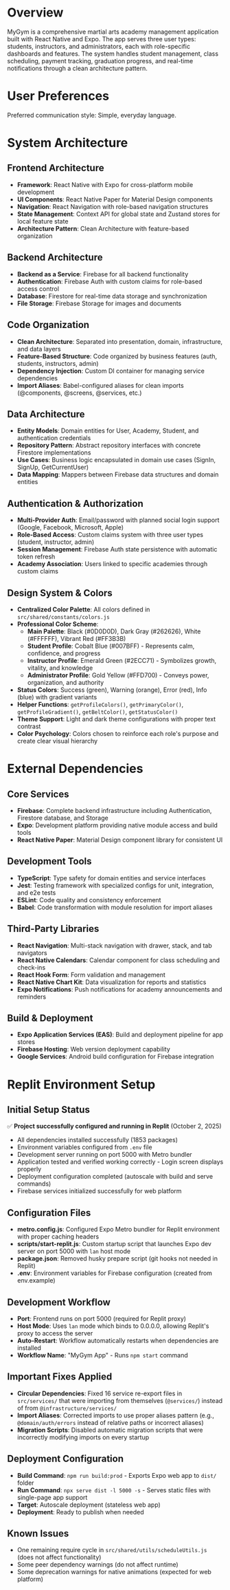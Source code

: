 # Overview

MyGym is a comprehensive martial arts academy management application built with React Native and Expo. The app serves three user types: students, instructors, and administrators, each with role-specific dashboards and features. The system handles student management, class scheduling, payment tracking, graduation progress, and real-time notifications through a clean architecture pattern.

# User Preferences

Preferred communication style: Simple, everyday language.

# System Architecture

## Frontend Architecture
- **Framework**: React Native with Expo for cross-platform mobile development
- **UI Components**: React Native Paper for Material Design components
- **Navigation**: React Navigation with role-based navigation structures
- **State Management**: Context API for global state and Zustand stores for local feature state
- **Architecture Pattern**: Clean Architecture with feature-based organization

## Backend Architecture
- **Backend as a Service**: Firebase for all backend functionality
- **Authentication**: Firebase Auth with custom claims for role-based access control
- **Database**: Firestore for real-time data storage and synchronization
- **File Storage**: Firebase Storage for images and documents

## Code Organization
- **Clean Architecture**: Separated into presentation, domain, infrastructure, and data layers
- **Feature-Based Structure**: Code organized by business features (auth, students, instructors, admin)
- **Dependency Injection**: Custom DI container for managing service dependencies
- **Import Aliases**: Babel-configured aliases for clean imports (@components, @screens, @services, etc.)

## Data Architecture
- **Entity Models**: Domain entities for User, Academy, Student, and authentication credentials
- **Repository Pattern**: Abstract repository interfaces with concrete Firestore implementations
- **Use Cases**: Business logic encapsulated in domain use cases (SignIn, SignUp, GetCurrentUser)
- **Data Mapping**: Mappers between Firebase data structures and domain entities

## Authentication & Authorization
- **Multi-Provider Auth**: Email/password with planned social login support (Google, Facebook, Microsoft, Apple)
- **Role-Based Access**: Custom claims system with three user types (student, instructor, admin)
- **Session Management**: Firebase Auth state persistence with automatic token refresh
- **Academy Association**: Users linked to specific academies through custom claims

## Design System & Colors
- **Centralized Color Palette**: All colors defined in `src/shared/constants/colors.js`
- **Professional Color Scheme**:
  - **Main Palette**: Black (#0D0D0D), Dark Gray (#262626), White (#FFFFFF), Vibrant Red (#FF3B3B)
  - **Student Profile**: Cobalt Blue (#007BFF) - Represents calm, confidence, and progress
  - **Instructor Profile**: Emerald Green (#2ECC71) - Symbolizes growth, vitality, and knowledge
  - **Administrator Profile**: Gold Yellow (#FFD700) - Conveys power, organization, and authority
- **Status Colors**: Success (green), Warning (orange), Error (red), Info (blue) with gradient variants
- **Helper Functions**: `getProfileColors()`, `getPrimaryColor()`, `getProfileGradient()`, `getBeltColor()`, `getStatusColor()`
- **Theme Support**: Light and dark theme configurations with proper text contrast
- **Color Psychology**: Colors chosen to reinforce each role's purpose and create clear visual hierarchy

# External Dependencies

## Core Services
- **Firebase**: Complete backend infrastructure including Authentication, Firestore database, and Storage
- **Expo**: Development platform providing native module access and build tools
- **React Native Paper**: Material Design component library for consistent UI

## Development Tools
- **TypeScript**: Type safety for domain entities and service interfaces
- **Jest**: Testing framework with specialized configs for unit, integration, and e2e tests
- **ESLint**: Code quality and consistency enforcement
- **Babel**: Code transformation with module resolution for import aliases

## Third-Party Libraries
- **React Navigation**: Multi-stack navigation with drawer, stack, and tab navigators
- **React Native Calendars**: Calendar component for class scheduling and check-ins
- **React Hook Form**: Form validation and management
- **React Native Chart Kit**: Data visualization for reports and statistics
- **Expo Notifications**: Push notifications for academy announcements and reminders

## Build & Deployment
- **Expo Application Services (EAS)**: Build and deployment pipeline for app stores
- **Firebase Hosting**: Web version deployment capability
- **Google Services**: Android build configuration for Firebase integration

# Replit Environment Setup

## Initial Setup Status
✅ **Project successfully configured and running in Replit** (October 2, 2025)
- All dependencies installed successfully (1853 packages)
- Environment variables configured from `.env` file
- Development server running on port 5000 with Metro bundler
- Application tested and verified working correctly - Login screen displays properly
- Deployment configuration completed (autoscale with build and serve commands)
- Firebase services initialized successfully for web platform

## Configuration Files
- **metro.config.js**: Configured Expo Metro bundler for Replit environment with proper caching headers
- **scripts/start-replit.js**: Custom startup script that launches Expo dev server on port 5000 with `lan` host mode
- **package.json**: Removed husky prepare script (git hooks not needed in Replit)
- **.env**: Environment variables for Firebase configuration (created from env.example)

## Development Workflow
- **Port**: Frontend runs on port 5000 (required for Replit proxy)
- **Host Mode**: Uses `lan` mode which binds to 0.0.0.0, allowing Replit's proxy to access the server
- **Auto-Restart**: Workflow automatically restarts when dependencies are installed
- **Workflow Name**: "MyGym App" - Runs `npm start` command

## Important Fixes Applied
- **Circular Dependencies**: Fixed 16 service re-export files in `src/services/` that were importing from themselves (`@services/`) instead of from `@infrastructure/services/`
- **Import Aliases**: Corrected imports to use proper aliases pattern (e.g., `@domain/auth/errors` instead of relative paths or incorrect aliases)
- **Migration Scripts**: Disabled automatic migration scripts that were incorrectly modifying imports on every startup

## Deployment Configuration
- **Build Command**: `npm run build:prod` - Exports Expo web app to `dist/` folder
- **Run Command**: `npx serve dist -l 5000 -s` - Serves static files with single-page app support
- **Target**: Autoscale deployment (stateless web app)
- **Deployment**: Ready to publish when needed

## Known Issues
- One remaining require cycle in `src/shared/utils/scheduleUtils.js` (does not affect functionality)
- Some peer dependency warnings (do not affect runtime)
- Some deprecation warnings for native animations (expected for web platform)